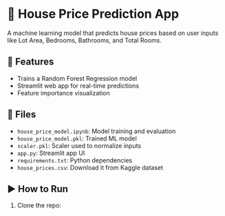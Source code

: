 # 🏡 House Price Prediction App

A machine learning model that predicts house prices based on user inputs like Lot Area, Bedrooms, Bathrooms, and Total Rooms.

## 🔧 Features
- Trains a Random Forest Regression model
- Streamlit web app for real-time predictions
- Feature importance visualization

## 📁 Files
- `house_price_model.ipynb`: Model training and evaluation
- `house_price_model.pkl`: Trained ML model
- `scaler.pkl`: Scaler used to normalize inputs
- `app.py`: Streamlit app UI
- `requirements.txt`: Python dependencies
- `house_prices.csv`: Download it from Kaggle dataset

## ▶️ How to Run

1. Clone the repo:
